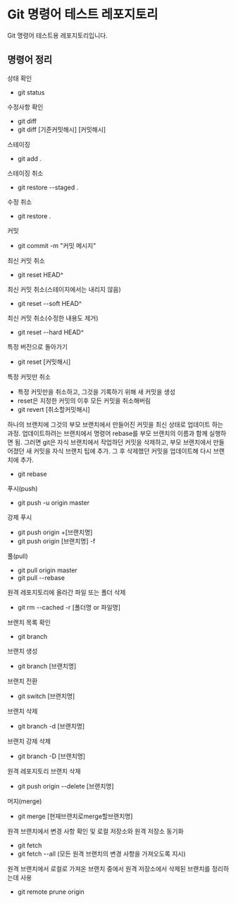 # Git 명령어 테스트 레포지토리

Git 명령어 테스트용 레포지토리입니다.

## 명령어 정리

상태 확인
- git status

수정사항 확인
- git diff
- git diff [기준커밋해시] [커밋해시]

스테이징
- git add .

스테이징 취소
- git restore --staged .

수정 취소
- git restore .

커밋
- git commit -m "커밋 메시지"

최신 커밋 취소
- git reset HEAD^

최신 커밋 취소(스테이지에서는 내리지 않음)
- git reset --soft HEAD^

최신 커밋 취소(수정한 내용도 제거)
- git reset --hard HEAD^

특정 버전으로 돌아가기
- git reset [커밋해시]

특정 커밋만 취소
- 특정 커밋만을 취소하고, 그것을 기록하기 위해 새 커밋을 생성
- reset은 지정한 커밋의 이후 모든 커밋을 취소해버림
- git revert [취소할커밋해시]

하나의 브랜치에 그것의 부모 브랜치에서 만들어진 커밋을 최신 상태로 업데이트 하는 과정. 업데이트하려는 브랜치에서 명령어 rebase를 부모 브랜치의 이름과 함께 실행하면 됨. 그러면 git은 자식 브랜치에서 작업하던 커밋을 삭제하고, 부모 브랜치에서 만들어졌던 새 커밋을 자식 브랜치 팁에 추가. 그 후 삭제했던 커밋을 업데이트해 다시 브랜치에 추가.
- git rebase

푸시(push)
- git push -u origin master

강제 푸시
- git push origin +[브랜치명]
- git push origin [브랜치명] -f

풀(pull)
- git pull origin master
- git pull --rebase

원격 레포지토리에 올라간 파일 또는 폴더 삭제
- git rm --cached -r [폴더명 or 파일명]

브랜치 목록 확인
- git branch

브랜치 생성
- git branch [브랜치명]

브랜치 전환
- git switch [브랜치명]

브랜치 삭제
- git branch -d [브랜치명]

브랜치 강제 삭제
- git branch -D [브랜치명]

원격 레포지토리 브랜치 삭제
- git push origin --delete [브랜치명]

머지(merge)
- git merge [현재브랜치로merge할브랜치명]

원격 브랜치에서 변경 사항 확인 및 로컬 저장소와 원격 저장소 동기화
- git fetch
- git fetch --all (모든 원격 브랜치의 변경 사항을 가져오도록 지시)

원격 브랜치에서 로컬로 가져온 브랜치 중에서 원격 저장소에서 삭제된 브랜치를 정리하는데 사용
- git remote prune origin